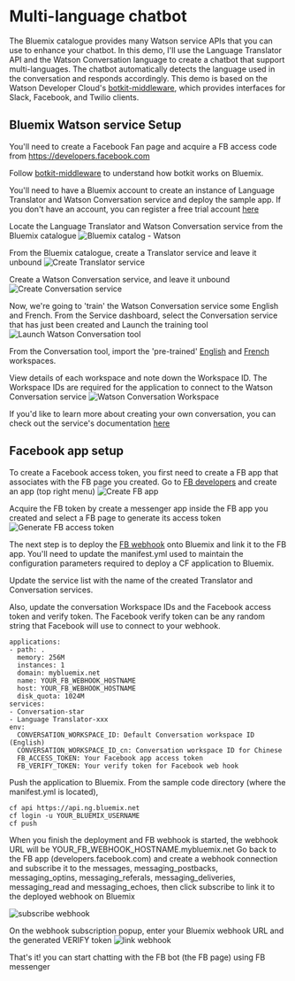 # Multi-language chatbot
The Bluemix catalogue provides many Watson service APIs that you can use to enhance your chatbot. In this demo, I'll use the Language Translator API and the Watson Conversation language to create a chatbot that support multi-languages. The chatbot automatically detects the language used in the conversation and responds accordingly. This demo is based on the Watson Developer Cloud's [botkit-middleware](https://github.com/watson-developer-cloud/botkit-middleware), which provides interfaces for Slack, Facebook, and Twilio clients.

## Bluemix Watson service Setup
You'll need to create a Facebook Fan page and acquire a FB access code from https://developers.facebook.com

Follow [botkit-middleware](https://github.com/watson-developer-cloud/botkit-middleware) to understand how botkit works on Bluemix.

You'll need to have a Bluemix account to create an instance of Language Translator and Watson Conversation service and deploy the sample app. If you don't have an account, you can register a free trial account [here](https://console.ng.bluemix.net/registration/)

Locate the Language Translator and Watson Conversation service from the Bluemix catalogue
![Bluemix catalog - Watson](./images/Bluemix_Catalog_Watson.png)

From the Bluemix catalogue, create a Translator service and leave it unbound
![Create Translator service](./images/create_translator_service.png)

Create a Watson Conversation service, and leave it unbound
![Create Conversation service](./images/create_conversation_service.png)

Now, we're going to 'train' the Watson Conversation service some English and French. From the Service dashboard, select the Conversation service that has just been created and Launch the training tool
![Launch Watson Conversation tool](./images/conversation_service_instance.png)

From the Conversation tool, import the 'pre-trained' [English](https://raw.githubusercontent.com/andonguyen/watson-multilanguage-botkit/master/sample-code/drwatson.json) and [French](https://raw.githubusercontent.com/andonguyen/watson-multilanguage-botkit/master/sample-code/drwatson_fr.json) workspaces.

View details of each workspace and note down the Workspace ID. The Workspace IDs are required for the application to connect to the Watson Conversation service
![Watson Conversation Workspace](./images/conversation_workspaces.png)

If you'd like to learn more about creating your own conversation, you can check out the service's documentation [here](https://www.ibm.com/watson/developercloud/doc/conversation/index.html)

## Facebook app setup

To create a Facebook access token, you first need to create a FB app that associates with the FB page you created. Go to [FB developers](https://developers.facebook.com) and create an app (top right menu)
![Create FB app](./images/add_fb_app.png)

Acquire the FB token by create a messenger app inside the FB app you created and select a FB page to generate its access token
![Generate FB access token](./images/acquire_fb_access_token.png)

The next step is to deploy the [FB webhook](https://github.com/andonguyen/watson-facebook-botkit/tree/master/sample-code) onto Bluemix and link it to the FB app. You'll need to update the manifest.yml used to maintain the configuration parameters required to deploy a CF application to Bluemix.

Update the service list with the name of the created Translator and Conversation services.

Also, update the conversation Workspace IDs and the Facebook access token and verify token. The Facebook verify token can be any random string that Facebook will use to connect to your webhook.


```
applications:
- path: .
  memory: 256M
  instances: 1
  domain: mybluemix.net
  name: YOUR_FB_WEBHOOK_HOSTNAME
  host: YOUR_FB_WEBHOOK_HOSTNAME
  disk_quota: 1024M
services:
- Conversation-star
- Language Translator-xxx
env:
  CONVERSATION_WORKSPACE_ID: Default Conversation workspace ID (English)
  CONVERSATION_WORKSPACE_ID_cn: Conversation workspace ID for Chinese
  FB_ACCESS_TOKEN: Your Facebook app access token
  FB_VERIFY_TOKEN: Your verify token for Facebook web hook
```

Push the application to Bluemix. From the sample code directory (where the manifest.yml is located),

```
cf api https://api.ng.bluemix.net
cf login -u YOUR_BLUEMIX_USERNAME
cf push
```

When you finish the deployment and FB webhook is started, the webhook URL will be YOUR_FB_WEBHOOK_HOSTNAME.mybluemix.net
Go back to the FB app (developers.facebook.com) and create a webhook connection and subscribe it to the messages, messaging_postbacks, messaging_optins, messaging_referals, messaging_deliveries, messaging_read and messaging_echoes, then click subscribe to link it to the deployed webhook on Bluemix

![subscribe webhook](./images/configure_webhook_url0.png)

On the webhook subscription popup, enter your Bluemix webhook URL and the generated VERIFY token
![link webhook](./images/configure_webhook_url1.png)

That's it! you can start chatting with the FB bot (the FB page) using FB messenger
